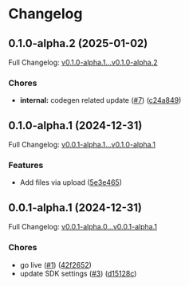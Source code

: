 # Changelog

## 0.1.0-alpha.2 (2025-01-02)

Full Changelog: [v0.1.0-alpha.1...v0.1.0-alpha.2](https://github.com/ekmillard/questblue-api-node/compare/v0.1.0-alpha.1...v0.1.0-alpha.2)

### Chores

* **internal:** codegen related update ([#7](https://github.com/ekmillard/questblue-api-node/issues/7)) ([c24a849](https://github.com/ekmillard/questblue-api-node/commit/c24a849d6d48a55e2db7f51a40ce2a3e8e31d7da))

## 0.1.0-alpha.1 (2024-12-31)

Full Changelog: [v0.0.1-alpha.1...v0.1.0-alpha.1](https://github.com/ekmillard/questblue-api-node/compare/v0.0.1-alpha.1...v0.1.0-alpha.1)

### Features

* Add files via upload ([5e3e465](https://github.com/ekmillard/questblue-api-node/commit/5e3e465fe99560a1f7877179f74c2dba3faa3168))

## 0.0.1-alpha.1 (2024-12-31)

Full Changelog: [v0.0.1-alpha.0...v0.0.1-alpha.1](https://github.com/ekmillard/questblue-api-node/compare/v0.0.1-alpha.0...v0.0.1-alpha.1)

### Chores

* go live ([#1](https://github.com/ekmillard/questblue-api-node/issues/1)) ([42f2652](https://github.com/ekmillard/questblue-api-node/commit/42f26520316b43e19997769d3ee6176bc75ecaeb))
* update SDK settings ([#3](https://github.com/ekmillard/questblue-api-node/issues/3)) ([d15128c](https://github.com/ekmillard/questblue-api-node/commit/d15128cc55b913575f3b25be9311ff069ad41fa5))
